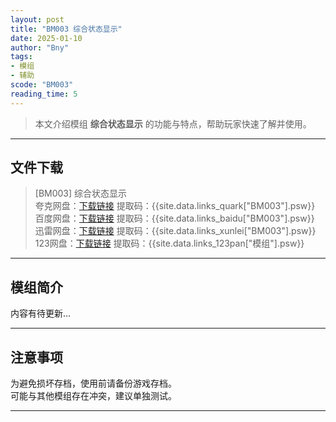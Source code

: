 ```yaml
---
layout: post
title: "BM003 综合状态显示"
date: 2025-01-10
author: "Bny"
tags: 
- 模组
- 辅助
scode: "BM003"
reading_time: 5
---
```


> 本文介绍模组 **综合状态显示** 的功能与特点，帮助玩家快速了解并使用。

---

## 文件下载

> [BM003] 综合状态显示  
夸克网盘：[下载链接]({{site.data.links_quark["BM003"].url}}) 提取码：{{site.data.links_quark["BM003"].psw}}  
百度网盘：[下载链接]({{site.data.links_baidu["BM003"].url}}) 提取码：{{site.data.links_baidu["BM003"].psw}}  
迅雷网盘：[下载链接]({{site.data.links_xunlei["BM003"].url}}) 提取码：{{site.data.links_xunlei["BM003"].psw}}  
123网盘：[下载链接]({{site.data.links_123pan["模组"].url}}) 提取码：{{site.data.links_123pan["模组"].psw}}  

---

## 模组简介

>  
内容有待更新...  

---

## 注意事项

>  
为避免损坏存档，使用前请备份游戏存档。  
可能与其他模组存在冲突，建议单独测试。  

---

